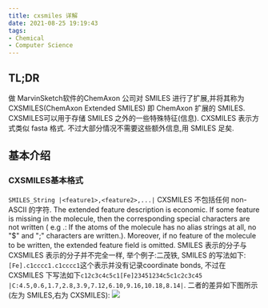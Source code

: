```yaml
---
title: cxsmiles 详解
date: 2021-08-25 19:19:43
tags:
- Chemical
- Computer Science
---
```

## TL;DR
做 MarvinSketch软件的ChemAxon 公司对 SMILES 进行了扩展,并将其称为CXSMILES(ChemAxon Extended SMILES) 即 ChemAxon 扩展的 SMILES. CXSMILES可以用于存储 SMILES 之外的一些特殊特征(信息). CXSMILES 表示方式类似 fasta 格式. 不过大部分情况不需要这些额外信息,用 SMILES 足矣.
<!--more-->
## 基本介绍
### CXSMILES基本格式
```SMILES_String |<feature1>,<feature2>,...|```
CXSMILES 不包括任何 non-ASCII 的字符.
The extended feature description is economic. If some feature is missing in the molecule, then the corresponding special characters are not written ( e.g .: If the atoms of the molecule has no alias strings at all, no "$" and ";" characters are written.). Moreover, if no feature of the molecule to be written, the extended feature field is omitted.
SMILES 表示的分子与 CXSMILES 表示的分子并不完全一样, 举个例子:二茂铁, SMILES 的写法如下: ```[Fe].c1cccc1.c1cccc1```这个表示并没有记录coordinate bonds, 不过在 CXSMILES 下写法如下```c12c3c4c5c1[Fe]23451234c5c1c2c3c45 |C:4.5,0.6,1.7,2.8,3.9,7.12,6.10,9.16,10.18,8.14|```. 二者的差异如下图所示(左为 SMILES,右为 CXSMILES):
![](cxsmiles/Ferrocene.png)